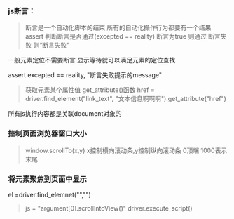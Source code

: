 ### js断言：
> 断言是一个自动化脚本的结束 所有的自动化操作行为都要有一个结果 assert 判断断言是否通过(excepted == reality)
断言为true 则通过 断言失败 则“断言失败”  

一般元素定位不需要断言 显示等待就可以满足元素的定位查找

assert excepted == reality, "断言失败提示的message"

> 获取元素某个属性值 get_attribute()函数
> href = driver.find_element("link_text", "文本信息啊啊啊").get_attribute("href")

所有js执行内容都是关联document对象的

### 控制页面浏览器窗口大小 
>window.scrollTo(x,y) x控制横向滚动条,y控制纵向滚动条 0顶端  1000表示末尾 

### 将元素聚焦到页面中显示 

el =driver.find_elemnet("","")
>js = "argument[0].scrollIntoView()"
driver.execute_script()
